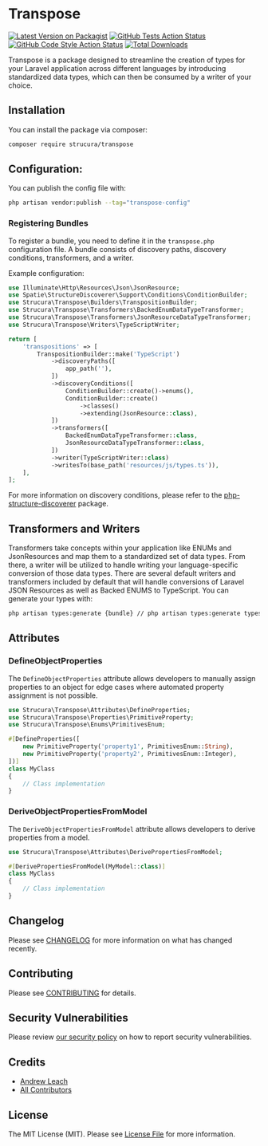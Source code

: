 # Transpose

[![Latest Version on Packagist](https://img.shields.io/packagist/v/strucura/transpose.svg?style=flat-square)](https://packagist.org/packages/strucura/transpose)
[![GitHub Tests Action Status](https://img.shields.io/github/actions/workflow/status/strucura/transpose/run-tests.yml?branch=master&label=tests&style=flat-square)](https://github.com/strucura/transpose/actions?query=workflow%3Arun-tests+branch%3Amaster)
[![GitHub Code Style Action Status](https://img.shields.io/github/actions/workflow/status/strucura/transpose/fix-php-code-style-issues.yml?branch=master&label=code%20style&style=flat-square)](https://github.com/strucura/transpose/actions?query=workflow%3A"Fix+PHP+code+style+issues"+branch%3Amaster)
[![Total Downloads](https://img.shields.io/packagist/dt/strucura/transpose.svg?style=flat-square)](https://packagist.org/packages/strucura/transpose)

Transpose is a package designed to streamline the creation of types for your Laravel application across different 
languages 
by introducing standardized data types, which can then be consumed by a writer of your choice.

## Installation

You can install the package via composer:

```bash
composer require strucura/transpose
```

## Configuration:

You can publish the config file with:

```bash
php artisan vendor:publish --tag="transpose-config"
```

### Registering Bundles

To register a bundle, you need to define it in the `transpose.php` configuration file. A bundle consists of discovery 
paths, discovery conditions, transformers, and a writer.

Example configuration:

```php
use Illuminate\Http\Resources\Json\JsonResource;
use Spatie\StructureDiscoverer\Support\Conditions\ConditionBuilder;
use Strucura\Transpose\Builders\TranspositionBuilder;
use Strucura\Transpose\Transformers\BackedEnumDataTypeTransformer;
use Strucura\Transpose\Transformers\JsonResourceDataTypeTransformer;
use Strucura\Transpose\Writers\TypeScriptWriter;

return [
    'transpositions' => [
        TranspositionBuilder::make('TypeScript')
            ->discoveryPaths([
                app_path(''),
            ])
            ->discoveryConditions([
                ConditionBuilder::create()->enums(),
                ConditionBuilder::create()
                    ->classes()
                    ->extending(JsonResource::class),
            ])
            ->transformers([
                BackedEnumDataTypeTransformer::class,
                JsonResourceDataTypeTransformer::class,
            ])
            ->writer(TypeScriptWriter::class)
            ->writesTo(base_path('resources/js/types.ts')),
    ],
];
```

For more information on discovery conditions, please refer to the [php-structure-discoverer](https://github.com/spatie/php-structure-discoverer) package.

## Transformers and Writers

Transformers take concepts within your application like ENUMs and JsonResources and map them to a standardized set of data types. From there, a writer will be utilized to handle writing your language-specific conversion of those data types. There are several default writers and transformers included by default that will handle conversions of Laravel JSON Resources as well as Backed ENUMS to TypeScript. You can generate your types with:

```bash
php artisan types:generate {bundle} // php artisan types:generate typescript
```

## Attributes

### DefineObjectProperties

The `DefineObjectProperties` attribute allows developers to manually assign properties to an object for edge cases where automated property assignment is not possible.

```php
use Strucura\Transpose\Attributes\DefineProperties;
use Strucura\Transpose\Properties\PrimitiveProperty;
use Strucura\Transpose\Enums\PrimitivesEnum;

#[DefineProperties([
    new PrimitiveProperty('property1', PrimitivesEnum::String),
    new PrimitiveProperty('property2', PrimitivesEnum::Integer),
])]
class MyClass
{
    // Class implementation
}
```

### DeriveObjectPropertiesFromModel

The `DeriveObjectPropertiesFromModel` attribute allows developers to derive properties from a model.

```php
use Strucura\Transpose\Attributes\DerivePropertiesFromModel;

#[DerivePropertiesFromModel(MyModel::class)]
class MyClass
{
    // Class implementation
}
```

## Changelog

Please see [CHANGELOG](CHANGELOG.md) for more information on what has changed recently.

## Contributing

Please see [CONTRIBUTING](CONTRIBUTING.md) for details.

## Security Vulnerabilities

Please review [our security policy](../../security/policy) on how to report security vulnerabilities.

## Credits

- [Andrew Leach](https://github.com/7387639+andyleach)
- [All Contributors](../../contributors)

## License

The MIT License (MIT). Please see [License File](LICENSE.md) for more information.
```
